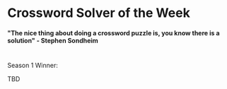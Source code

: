 # Crossword Solver of the Week
#### "The nice thing about doing a crossword puzzle is, you know there is a solution" - Stephen Sondheim
#
Season 1 Winner:

TBD